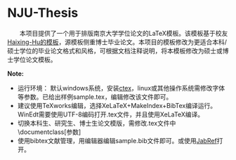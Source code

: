 # NJU-Thesis

　　本项目提供了一个用于排版南京大学学位论文的LaTeX模板。该模板基于校友[Haixing-Hu的模板](https://github.com/Haixing-Hu/nju-thesis)，源模板侧重博士毕业论文。本项目的模板修改为更适合本科/硕士学位的毕业论文格式和风格，可根据文档注释说明，将本模板修改为硕士或博士学位论文模板。  
  
**Note:**
* 运行环境： 默认windows系统，安装[ctex](http://www.ctex.org/CTeXDownload/)，linux或其他操作系统需修改字体等参数。已给出样例sample.tex，编辑修改该文件即可。
* 建议使用TeXworks编辑，选择XeLaTeX+MakeIndex+BibTex编译运行。WinEdt需要使用UTF-8编码打开.tex文件，并且使用XeLaTeX编译。
* 切换本科生、研究生、博士生论文模版，需修改.tex文件中\documentclass[参数]
* 使用bibtex文献管理，用编辑器编辑sample.bib文件即可。或使用[JabRef](http://www.jabref.org/)打开。